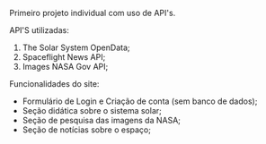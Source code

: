 Primeiro projeto individual com uso de API's.

API'S utilizadas:
1.  The Solar System OpenData;
2.  Spaceflight News API;
3.  Images NASA Gov API;

Funcionalidades do site:
- Formulário de Login e Criação de conta (sem banco de dados);
- Seção didática sobre o sistema solar;
- Seção de pesquisa das imagens da NASA;
- Seção de notícias sobre o espaço;